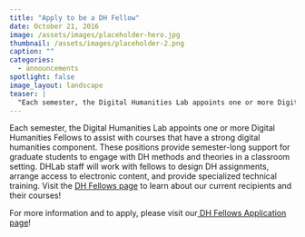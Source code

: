 ```yaml
---
title: "Apply to be a DH Fellow"
date: October 21, 2016
image: /assets/images/placeholder-hero.jpg
thumbnail: /assets/images/placeholder-2.png
caption: ""
categories: 
  - announcements
spotlight: false 
image_layout: landscape
teaser: |
  "Each semester, the Digital Humanities Lab appoints one or more Digital Humanities Fellows to assist with courses that have a strong digital humanities component. These positions provide semester-long..."
---
```


Each semester, the Digital Humanities Lab appoints one or more Digital Humanities Fellows to assist with courses that have a strong digital humanities component. These positions provide semester-long support for graduate students to engage with DH methods and theories in a classroom setting. DHLab staff will work with fellows to design DH assignments, arrange access to electronic content, and provide specialized technical training. Visit the <a href="http://web.library.yale.edu/dhlab/dhfellows" target="_blank">DH Fellows page</a> to learn about our current recipients and their courses!
   
For more information and to apply, please visit our<a href="http://web.library.yale.edu/dhlab/dhfellowsapplication" target="_blank"> DH Fellows Application page</a>!